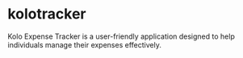 # kolotracker
Kolo Expense Tracker is a user-friendly application designed to help individuals manage their expenses effectively. 
